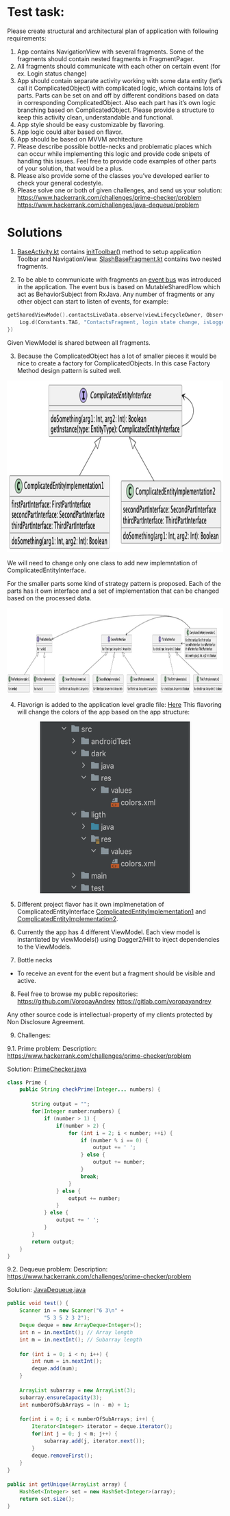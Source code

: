 # Test task:
Please create structural and architectural plan of application with following requirements:
1. App contains NavigationView with several fragments. Some of the fragments should contain nested fragments in FragmentPager.
2. All fragments should communicate with each other on certain event (for ex. Login status change)
3. App should contain separate activity working with some data entity (let’s call it ComplicatedObject) with complicated logic, which contains lots of parts. Parts can be set on and off by different conditions based on data in corresponding ComplicatedObject. Also each part has it’s own logic branching based on ComplicatedObject. Please provide a structure to keep this activity clean, understandable and functional.
4. App style should be easy customizable by flavoring.
5. App logic could alter based on flavor.
6. App should be based on MVVM architecture
7. Please describe possible bottle-necks and problematic places which can occur while implementing this logic and provide code snipets of handling this issues. Feel free to provide code examples of other parts of your solution, that would be a plus.
8. Please also provide some of the classes you’ve developed earlier to check your general codestyle.
9. Please solve one or both of given challenges, and send us your solution:<br/>
https://www.hackerrank.com/challenges/prime-checker/problem<br/>
https://www.hackerrank.com/challenges/java-dequeue/problem<br/>

# Solutions

1. [BaseActivity.kt](app/src/main/java/com/hardway/gdtest/ui/activities/BaseActivity.kt) contains [initToolbar()](https://github.com/VoropayAndrey/GDTestApp/blob/1c5eb796ebac1061635b12d69a38425a00a4c7cd/app/src/main/java/com/hardway/gdtest/ui/activities/BaseActivity.kt#L31) method to setup application Toolbar and NavigationView.
[SlashBaseFragment.kt](https://github.com/VoropayAndrey/GDTestApp/blob/1c5eb796ebac1061635b12d69a38425a00a4c7cd/app/src/main/java/com/hardway/gdtest/ui/fragments/SlashBaseFragment.kt#L30) contains two nested fragments.

2. To be able to communicate with fragments an [event bus](app/src/main/java/com/hardway/gdtest/domain/LoginEventBus.kt) was introduced in the application.
The event bus is based on MutableSharedFlow which act as BehaviorSubject from RxJava.
Any number of fragments or any other object can start to listen of events, for example:
```kotlin
getSharedViewMode().contactsLiveData.observe(viewLifecycleOwner, Observer {
    Log.d(Constants.TAG, "ContactsFragment, login state change, isLoggedIn: ${it.isLoggedIn}")
})
```
Given ViewModel is shared between all fragments.


3. Because the ComplicatedObject has a lot of smaller pieces it would be nice to create a factory for ComplicatedObjects.
In this case Factory Method design pattern is suited well.

<p align="center">
  <img width="800" height="400" src="images/ComplicatedEntity_AbstractMethod.png">
</p>


We will need to change only one class to add new implemntation of ComplicatedEntityInterface.

For the smaller parts some kind of strategy pattern is proposed.
Each of the parts has it own interface and a set of implementation that can be changed based on the processed data.

<p align="center">
  <img width="1000" height="200" src="images/PartsStructure_Strategy.png">
</p>

4. Flavorign is added to the application level gradle file:
[Here](https://github.com/VoropayAndrey/GDTestApp/blob/1c5eb796ebac1061635b12d69a38425a00a4c7cd/app/build.gradle#L42)
This flavoring will change the colors of the app based on the app structure:

<p align="center">
  <img width="350" height="400" src="images/app_structure.png">
</p>

5. Different project flavor has it own implmenetation of ComplicatedEntityInterface [ComplicatedEntityImplementation1](app/src/dark/java/com/hardway/gdtest/domain/entities/ComplicatedEntityImplementation1.kt) and [ComplicatedEntityImplementation2](app/src/dark/java/com/hardway/gdtest/domain/entities/ComplicatedEntityImplementation2.kt).

6. Currently the app has 4 different ViewModel.
Each view model is instantiated by viewModels() using Dagger2/Hilt to inject dependencies to the ViewModels.

7. Bottle necks
- To receive an event for the event but a fragment should be visible and active.

8. Feel free to browse my public repositories:
https://github.com/VoropayAndrey
https://gitlab.com/voropayandrey

Any other source code is intellectual-property of my clients protected by Non Disclosure Agreement.

9. Challenges:

9.1. Prime problem:
Description:
https://www.hackerrank.com/challenges/prime-checker/problem

Solution:
[PrimeChecker.java](app/src/test/java/com/hardway/gdtest/PrimeChecker.java)

````java
class Prime {
    public String checkPrime(Integer... numbers) {

        String output = "";
        for(Integer number:numbers) {
            if (number > 1) {
                if(number > 2) {
                    for (int i = 2; i < number; ++i) {
                        if (number % i == 0) {
                            output += ' ';
                        } else {
                            output += number;
                        }
                        break;
                    }
                } else {
                    output += number;
                }
            } else {
                output += ' ';
            }
        }
        return output;
    }
}
````

9.2. Dequeue problem:
Description:
https://www.hackerrank.com/challenges/prime-checker/problem

Solution:
[JavaDequeue.java](app/src/test/java/com/hardway/gdtest/JavaDequeue.java)

````java
public void test() {
    Scanner in = new Scanner("6 3\n" +
            "5 3 5 2 3 2");
    Deque deque = new ArrayDeque<Integer>();
    int n = in.nextInt(); // Array length
    int m = in.nextInt(); // Subarray length

    for (int i = 0; i < n; i++) {
        int num = in.nextInt();
        deque.add(num);
    }

    ArrayList subarray = new ArrayList(3);
    subarray.ensureCapacity(3);
    int numberOfSubArrays = (n - m) + 1;

    for(int i = 0; i < numberOfSubArrays; i++) {
        Iterator<Integer> iterator = deque.iterator();
        for(int j = 0; j < m; j++) {
            subarray.add(j, iterator.next());
        }
        deque.removeFirst();
    }
}

public int getUnique(ArrayList array) {
    HashSet<Integer> set = new HashSet<Integer>(array);
    return set.size();
}
````
